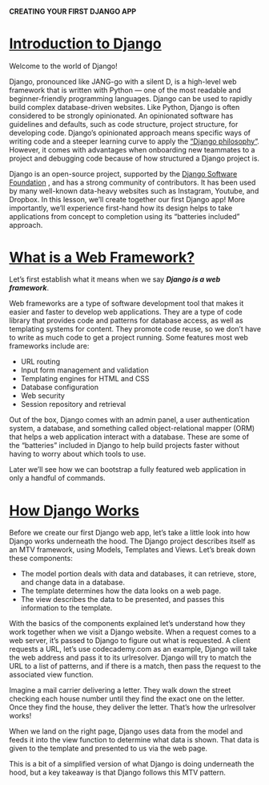#### CREATING YOUR FIRST DJANGO APP

# [Introduction to Django](https://www.codecademy.com/paths/build-python-web-apps-with-django/tracks/introduction-to-django/modules/introduction-to-django/lessons/creating-your-first-django-app/exercises/introduction-to-django)

Welcome to the world of Django!

Django, pronounced like JANG-go with a silent D, is a high-level web framework that is written with Python — one of the most readable and beginner-friendly programming languages. 
Django can be used to rapidly build complex database-driven websites. 
Like Python, Django is often considered to be strongly opinionated. 
An opinionated software has guidelines and defaults, such as code structure, project structure, for developing code. 
Django’s opinionated approach means specific ways of writing code and a steeper learning curve to apply the 
[“Django philosophy“](https://docs.djangoproject.com/en/3.1/misc/design-philosophies/). 
However, it comes with advantages when onboarding new teammates to a project and debugging code because of how structured a Django project is.

Django is an open-source project, supported by the 
[Django Software Foundation](https://www.djangoproject.com/foundation/)
, and has a strong community of contributors. 
It has been used by many well-known data-heavy websites such as Instagram, Youtube, and Dropbox. 
In this lesson, we’ll create together our first Django app! 
More importantly, we’ll experience first-hand how its design helps to take applications from concept to completion using its “batteries included” approach.

# [What is a Web Framework?](https://www.codecademy.com/paths/build-python-web-apps-with-django/tracks/introduction-to-django/modules/introduction-to-django/lessons/creating-your-first-django-app/exercises/what-is-a-web-framework)

Let’s first establish what it means when we say ***Django is a web framework***.

Web frameworks are a type of software development tool that makes it easier and faster to develop web applications. 
They are a type of code library that provides code and patterns for database access, as well as templating systems for content. 
They promote code reuse, so we don’t have to write as much code to get a project running. 
Some features most web frameworks include are:
* URL routing
* Input form management and validation
* Templating engines for HTML and CSS
* Database configuration
* Web security
* Session repository and retrieval

Out of the box, Django comes with an admin panel, a user authentication system, a database, 
and something called object-relational mapper (ORM) that helps a web application interact with a database. 
These are some of the “batteries” included in Django to help build projects faster without having to worry about which tools to use.

Later we’ll see how we can bootstrap a fully featured web application in only a handful of commands.

# [How Django Works](https://www.codecademy.com/paths/build-python-web-apps-with-django/tracks/introduction-to-django/modules/introduction-to-django/lessons/creating-your-first-django-app/exercises/how-django-works)

Before we create our first Django web app, let’s take a little look into how Django works underneath the hood. 
The Django project describes itself as an MTV framework, using Models, Templates and Views. 
Let’s break down these components:
* The model portion deals with data and databases, it can retrieve, store, and change data in a database.
* The template determines how the data looks on a web page.
* The view describes the data to be presented, and passes this information to the template.

With the basics of the components explained let’s understand how they work together when we visit a Django website. 
When a request comes to a web server, it’s passed to Django to figure out what is requested. 
A client requests a URL, let’s use codecademy.com as an example, Django will take the web address and pass it to its urlresolver. 
Django will try to match the URL to a list of patterns, and if there is a match, then pass the request to the associated view function.

Imagine a mail carrier delivering a letter. 
They walk down the street checking each house number until they find the exact one on the letter. 
Once they find the house, they deliver the letter. 
That’s how the urlresolver works!

When we land on the right page, Django uses data from the model and feeds it into the view function to determine what data is shown. 
That data is given to the template and presented to us via the web page.

This is a bit of a simplified version of what Django is doing underneath the hood, but a key takeaway is that Django follows this MTV pattern.





















